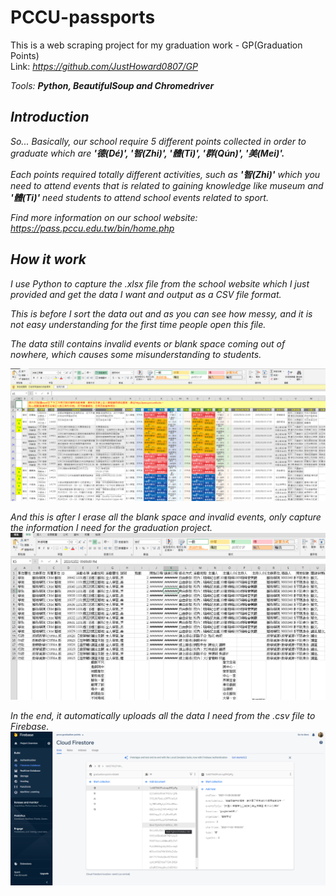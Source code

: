 # PCCU-passports

 This is a web scraping project for my graduation work - GP(Graduation Points)<br>
 Link: <em>https://github.com/JustHoward0807/GP<em>

 Tools: ***Python, BeautifulSoup and Chromedriver***
## Introduction

So... Basically, our school require 5 different points collected in order to graduate which are **'德(Dé)', '智(Zhi)', '體(Ti)', '群(Qún)', '美(Mei)'.**

Each points required totally different activities, such as **'智(Zhi)'** which you need to attend events that is related to gaining knowledge like museum and **'體(Ti)'** need students to attend school events related to sport.

Find more information on our school website: <em>https://pass.pccu.edu.tw/bin/home.php<em>

## How it work

I use Python to capture the .xlsx file from the school website which I just provided and get the data I want and output as a CSV file format.
 
This is before I sort the data out and as you can see how messy, and it is not easy understanding for the first time people open this file.
 
The data still contains invalid events or blank space coming out of nowhere, which causes some misunderstanding to students.

![Before](https://github.com/JustHoward0807/PCCU-passports/blob/main/Images/Before.png)

And this is after I erase all the blank space and invalid events, only capture the information I need for the graduation project.
![After](https://github.com/JustHoward0807/PCCU-passports/blob/main/Images/after.png)

 
In the end, it automatically uploads all the data I need from the .csv file to Firebase.
![Firebase](https://github.com/JustHoward0807/PCCU-passports/blob/main/Images/firebase.png)
